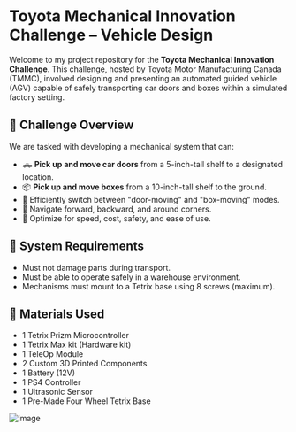 # Toyota Mechanical Innovation Challenge – Vehicle Design

Welcome to my project repository for the **Toyota Mechanical Innovation Challenge**. This challenge, hosted by Toyota Motor Manufacturing Canada (TMMC), involved designing and presenting an automated guided vehicle (AGV) capable of safely transporting car doors and boxes within a simulated factory setting.

## 📌 Challenge Overview
We are tasked with developing a mechanical system that can:
- 🛻 **Pick up and move car doors** from a 5-inch-tall shelf to a designated location.
- 📦 **Pick up and move boxes** from a 10-inch-tall shelf to the ground.
- 🔄 Efficiently switch between "door-moving" and "box-moving" modes.
- 🚗 Navigate forward, backward, and around corners.
- 💸 Optimize for speed, cost, safety, and ease of use.

## 🧱 System Requirements
- Must not damage parts during transport.
- Must be able to operate safely in a warehouse environment.
- Mechanisms must mount to a Tetrix base using 8 screws (maximum). 

## 🧰 Materials Used
- 1 Tetrix Prizm Microcontroller
- 1 Tetrix Max kit (Hardware kit)
- 1 TeleOp Module
- 2 Custom 3D Printed Components
- 1 Battery (12V)
- 1 PS4 Controller
- 1 Ultrasonic Sensor
- 1 Pre-Made Four Wheel Tetrix Base

![image](https://github.com/user-attachments/assets/fc334435-6793-4693-bf73-acf6cd0ce179)

